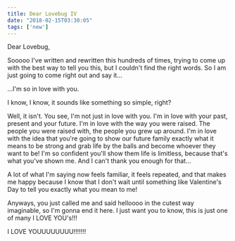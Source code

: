 ```yaml
---
title: Dear Lovebug IV
date: "2018-02-15T03:30:05"
tags: ['new']
---
```


Dear Lovebug,

Sooooo I've written and rewritten this hundreds of times, trying to come up with the best way to tell you this, but I couldn't find the right words. So I am just going to come right out and say it...

...I'm so in love with you.

I know, I know, it sounds like something so simple, right? 

Well, it isn't. You see, I'm not just in love with you. I'm in love with your past, present and your future. I'm in love with the way you were raised. The people you were raised with, the people you grew up around. I'm in love with the idea that you're going to show our future family exactly what it means to be strong and grab life by the balls and become whoever they want to be! I'm so confident you'll show them life is limitless, because that's what you've shown me. And I can't thank you enough for that...

A lot of what I'm saying now feels familiar, it feels repeated, and that makes me happy because I know that I don't wait until something like Valentine's Day to tell you exactly what you mean to me! 

Anyways, you just called me and said helloooo in the cutest way imaginable, so I'm gonna end it here. I just want you to know, this is just one of many I LOVE YOU's!!!

I LOVE YOUUUUUUUU!!!!!!!